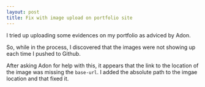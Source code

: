 ```yaml
---
layout: post
title: Fix with image upload on portfolio site
---
```


I tried up uploading some evidences on my portfolio as adviced by Adon.

So, while in the process, I discovered that the images were not showing up each time I pushed to Github.

After asking Adon for help with this, it appears that the link to the location of the image was missing the `base-url`. I added the absolute path to the imgae location and that fixed it.